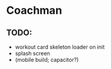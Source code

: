 # Coachman

## TODO:
- workout card skeleton loader on init
- splash screen
- (mobile build; capacitor?)